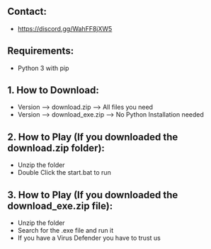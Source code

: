 ## Contact:
  - https://discord.gg/WahFF8jXW5 
## Requirements:
  - Python 3 with pip
## 1. How to Download:
  - Version --> download.zip --> All files you need
  - Version --> download_exe.zip --> No Python Installation needed
## 2. How to Play (If you downloaded the download.zip folder):
  - Unzip the folder
  - Double Click the start.bat to run
## 3. How to Play (If you downloaded the download_exe.zip file):
  - Unzip the folder
  - Search for the .exe file and run it
  - If you have a Virus Defender you have to trust us
